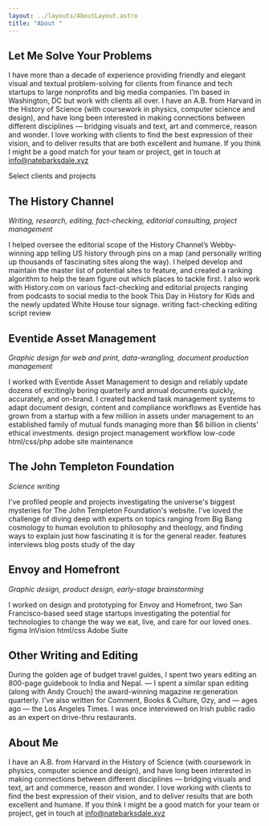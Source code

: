 ```yaml
---
layout: ../layouts/AboutLayout.astro
title: "About "
---
```


## Let Me Solve Your Problems

I have more than a decade of experience providing friendly and elegant visual and textual problem-solving for clients from finance and tech startups to large nonprofits and big media companies. I’m based in Washington, DC but work with clients all over.
I have an A.B. from Harvard in the History of Science (with coursework in physics, computer science and design), and have long been interested in making connections between different disciplines — bridging visuals and text, art and commerce, reason and wonder.
I love working with clients to find the best expression of their vision, and to deliver results that are both excellent and humane.
If you think I might be a good match for your team or project, get in touch at info@natebarksdale.xyz

Select clients and projects

## The History Channel

_Writing, research, editing, fact-checking, editorial consulting, project management_

I helped oversee the editorial scope of the History Channel’s Webby-winning app telling US history through pins on a map (and personally writing up thousands of fascinating sites along the way).
I helped develop and maintain the master list of potential sites to feature, and created a ranking algorithm to help the team figure out which places to tackle first.
I also work with History.com on various fact-checking and editorial projects ranging from podcasts to social media to the book This Day in History for Kids and the newly updated White House tour signage.
writing fact-checking editing script review

## Eventide Asset Management

_Graphic design for web and print, data-wrangling, document production management_

I worked with Eventide Asset Management to design and reliably update dozens of excitingly boring quarterly and annual documents quickly, accurately, and on-brand.
I created backend task management systems to adapt document design, content and compliance workflows as Eventide has grown from a startup with a few million in assets under management to an established family of mutual funds managing more than $6 billion in clients’ ethical investments.
design project management workflow low-code html/css/php adobe site maintenance

## The John Templeton Foundation

_Science writing_

I've profiled people and projects investigating the universe's biggest mysteries for The John Templeton Foundation's website.
I've loved the challenge of diving deep with experts on topics ranging from Big Bang cosmology to human evolution to philosophy and theology, and finding ways to explain just how fascinating it is for the general reader.
features interviews blog posts study of the day

## Envoy and Homefront

_Graphic design, product design, early-stage brainstorming_

I worked on design and prototyping for Envoy and Homefront, two San Francisco-based seed stage startups investigating the potential for technologies to change the way we eat, live, and care for our loved ones.
figma InVision html/css Adobe Suite

## Other Writing and Editing

During the golden age of budget travel guides, I spent two years editing an 800-page guidebook to India and Nepal. — I spent a similar span editing (along with Andy Crouch) the award-winning magazine re:generation quarterly. I've also written for Comment, Books & Culture, Ozy, and — ages ago — the Los Angeles Times. I was once interviewed on Irish public radio as an expert on drive-thru restaurants.

## About Me

I have an A.B. from Harvard in the History of Science (with coursework in physics, computer science and design), and have long been interested in making connections between different disciplines — bridging visuals and text, art and commerce, reason and wonder.
I love working with clients to find the best expression of their vision, and to deliver results that are both excellent and humane.
If you think I might be a good match for your team or project, get in touch at info@natebarksdale.xyz
